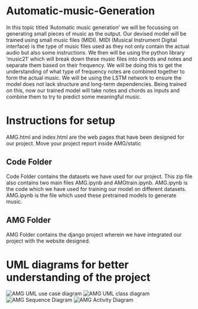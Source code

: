 # Automatic-music-Generation
In this topic titled ‘Automatic music generation’ we will be focussing on generating small pieces of music as the output. Our devised model will be trained using small music files (MIDI). MIDI (Musical Instrument Digital interface) is the type of music files used as they not only contain the actual audio but also some instructions. We then will be using the python library ‘music21’ which will break down these music files into chords and notes and separate them based on their frequency. We will be doing this to get the understanding of what type of frequency notes are combined together to form the actual music. We will be using the LSTM network to ensure the model does not lack structure and long-term dependencies. Being trained on this, now our trained model will take notes and chords as inputs and combine them to try to predict some meaningful music.
  
  # Instructions for setup
  AMG.html and index.html are the web pages that have been designed for our project. Move your project report inside AMG/static
  
  ## Code Folder
  Code Folder contains the datasets we have used for our project. This zip file also contains two main files AMG.ipynb and AMGtrain.ipynb. AMG.ipynb is the code which we have used for training our model on different datasets. AMG.ipynb is the file which used these pretrained models to generate music.
  
  ## AMG Folder
  AMG Folder contains the django project wherein we have integrated our project with the website designed.
  
  # UML diagrams for better understanding of the project
  ![AMG UML use case diagram](https://user-images.githubusercontent.com/66869179/117314523-796d2e00-aea4-11eb-9625-0775773aa047.jpg)
![AMG UML class diagram](https://user-images.githubusercontent.com/66869179/117314566-838f2c80-aea4-11eb-8e2e-72034b214fd7.jpg)
![AMG Sequence Diagram](https://user-images.githubusercontent.com/66869179/117314603-90ac1b80-aea4-11eb-860f-5c4ded145a1b.png)
![AMG Activity Diagram](https://user-images.githubusercontent.com/66869179/117314632-96a1fc80-aea4-11eb-88ae-9d6da4f028ef.JPG)
